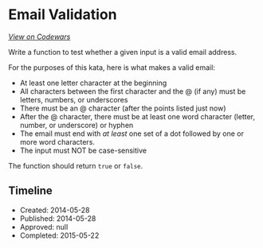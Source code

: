 # Email Validation
[*View on Codewars*](https://www.codewars.com/kata/email-validation-1)

Write a function to test whether a given input is a valid email address.

For the purposes of this kata, here is what makes a valid email:


* At least one letter character at the beginning
* All characters between the first character and the @ (if any) must be letters, numbers, or underscores
* There must be an @ character (after the points listed just now)
* After the @ character, there must be at least one word character (letter, number, or underscore) or hyphen
* The email must end with *at least* one set of a dot followed by one or more word characters.
* The input must NOT be case-sensitive


The function should return `true` or `false`.

## Timeline
- Created: 2014-05-28
- Published: 2014-05-28
- Approved: null
- Completed: 2015-05-22